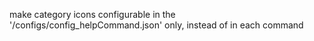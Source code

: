 make category icons configurable in the '/configs/config_helpCommand.json' only, instead of in each command